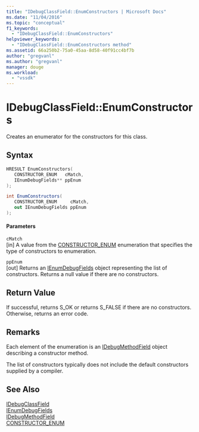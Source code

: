 ```yaml
---
title: "IDebugClassField::EnumConstructors | Microsoft Docs"
ms.date: "11/04/2016"
ms.topic: "conceptual"
f1_keywords: 
  - "IDebugClassField::EnumConstructors"
helpviewer_keywords: 
  - "IDebugClassField::EnumConstructors method"
ms.assetid: 66a250b2-75a0-45aa-8d58-40f91cc4bf7b
author: "gregvanl"
ms.author: "gregvanl"
manager: douge
ms.workload: 
  - "vssdk"
---
```

# IDebugClassField::EnumConstructors
Creates an enumerator for the constructors for this class.  
  
## Syntax  
  
```cpp  
HRESULT EnumConstructors(   
   CONSTRUCTOR_ENUM   cMatch,  
   IEnumDebugFields** ppEnum  
);  
```  
  
```csharp  
int EnumConstructors(  
   CONSTRUCTOR_ENUM     cMatch,   
   out IEnumDebugFields ppEnum  
);  
```  
  
#### Parameters  
 `cMatch`  
 [in] A value from the [CONSTRUCTOR_ENUM](../../../extensibility/debugger/reference/constructor-enum.md) enumeration that specifies the type of constructors to enumeration.  
  
 `ppEnum`  
 [out] Returns an [IEnumDebugFields](../../../extensibility/debugger/reference/ienumdebugfields.md) object representing the list of constructors. Returns a null value if there are no constructors.  
  
## Return Value  
 If successful, returns S_OK or returns S_FALSE if there are no constructors. Otherwise, returns an error code.  
  
## Remarks  
 Each element of the enumeration is an [IDebugMethodField](../../../extensibility/debugger/reference/idebugmethodfield.md) object describing a constructor method.  
  
 The list of constructors typically does not include the default constructors supplied by a compiler.  
  
## See Also  
 [IDebugClassField](../../../extensibility/debugger/reference/idebugclassfield.md)   
 [IEnumDebugFields](../../../extensibility/debugger/reference/ienumdebugfields.md)   
 [IDebugMethodField](../../../extensibility/debugger/reference/idebugmethodfield.md)   
 [CONSTRUCTOR_ENUM](../../../extensibility/debugger/reference/constructor-enum.md)
